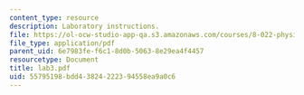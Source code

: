 ```yaml
---
content_type: resource
description: Laboratory instructions.
file: https://ol-ocw-studio-app-qa.s3.amazonaws.com/courses/8-022-physics-ii-electricity-and-magnetism-fall-2004/55795198bdd43824222394558ea9a0c6_lab3.pdf
file_type: application/pdf
parent_uid: 6e7983fe-f6c1-8d0b-5063-8e29ea4f4457
resourcetype: Document
title: lab3.pdf
uid: 55795198-bdd4-3824-2223-94558ea9a0c6
---
```

